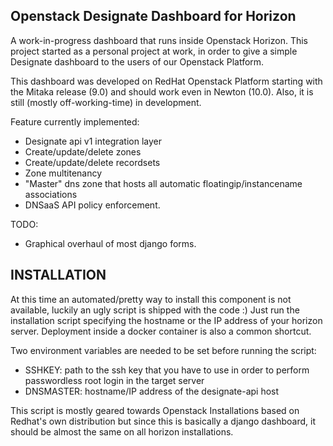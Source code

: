 
**Openstack Designate Dashboard for Horizon**
-
A work-in-progress dashboard that runs inside Openstack Horizon.
This project started as a personal project at work, in order to give a simple Designate dashboard to the users of our Openstack Platform.

This dashboard was developed on RedHat Openstack Platform starting with the Mitaka release (9.0) and should work even in Newton (10.0). 
Also, it is still (mostly off-working-time) in development.

Feature currently implemented:
  * Designate api v1 integration layer
  * Create/update/delete zones
  * Create/update/delete recordsets
  * Zone multitenancy
  * "Master" dns zone that hosts all automatic floatingip/instancename associations
  * DNSaaS API policy enforcement.

TODO:
  - Graphical overhaul of most django forms.

**INSTALLATION**
-

At this time an automated/pretty way to install this component is not available, luckily an ugly script is shipped with the code :)
Just run the installation script specifying the hostname or the IP address of your horizon server. Deployment inside a docker container is also a common shortcut.

Two environment variables are needed to be set before running the script:

  * SSHKEY: path to the ssh key that you have to use in order to perform passwordless root login in the target server
  * DNSMASTER: hostname/IP address of the designate-api host

This script is mostly geared towards Openstack Installations based on Redhat's own distribution but since this is basically a django dashboard, it should be almost the same on all horizon installations.

